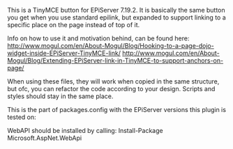 This is a TinyMCE button for EPiServer 7.19.2. It is basically the same button you get when you use standard epilink, but expanded to support linking to a specific place on the page instead of top of it.

Info on how to use it and motivation behind, can be found here:
http://www.mogul.com/en/About-Mogul/Blog/Hooking-to-a-page-dojo-widget-inside-EPiServer-TinyMCE-link/
http://www.mogul.com/en/About-Mogul/Blog/Extending-EPiServer-link-in-TinyMCE-to-support-anchors-on-page/

When using these files, they will work when copied in the same structure, but ofc, you can refactor the code according to your design. Scripts and styles should stay in the same place. 

This is the part of packages.config with the EPiServer versions this plugin is tested on:
  <package id="EPiServer.CMS" version="7.16.1" targetFramework="net452" />
  <package id="EPiServer.CMS.Core" version="7.19.2" targetFramework="net452" />
  <package id="EPiServer.CMS.UI" version="7.19.1" targetFramework="net452" />
  <package id="EPiServer.CMS.UI.Core" version="7.19.1" targetFramework="net452" />
  <package id="EPiServer.Framework" version="7.19.2" targetFramework="net452" />
  <package id="EPiServer.Logging.Log4Net" version="0.1.0" targetFramework="net452" />
  <package id="EPiServer.Packaging" version="3.2.0" targetFramework="net452" />
  <package id="EPiServer.Packaging.UI" version="3.2.0" targetFramework="net452" />
  <package id="EPiServer.Search" version="7.7.0" targetFramework="net452" />
  
WebAPI should be installed by calling:
Install-Package Microsoft.AspNet.WebApi